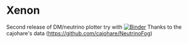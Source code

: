 # Xenon
Second release of DM/neutrino plotter
try with 
[![Binder](https://mybinder.org/badge_logo.svg)](https://mybinder.org/v2/gh/Yann-Roullier/DarkPlotter/HEAD)
Thanks to the cajohare's data (https://github.com/cajohare/NeutrinoFog)

